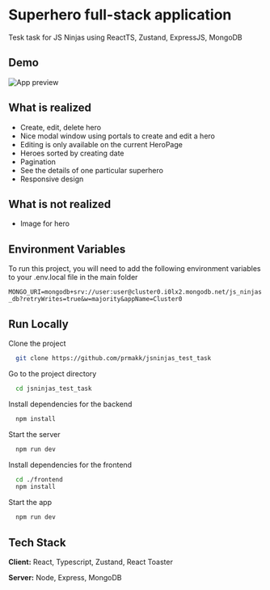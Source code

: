 
# Superhero full-stack application

Tesk task for JS Ninjas using ReactTS, Zustand, ExpressJS, MongoDB



## Demo

![App preview](https://s1.gifyu.com/images/SyzBL.gif?raw=true)


## What is realized

- Create, edit, delete hero
- Nice modal window using portals to create and edit a hero
- Editing is only available on the current HeroPage
- Heroes sorted by creating date
- Pagination
- See the details of one particular superhero
- Responsive design

## What is not realized

- Image for hero




## Environment Variables

To run this project, you will need to add the following environment variables to your .env.local file in the main folder

`MONGO_URI=mongodb+srv://user:user@cluster0.i0lx2.mongodb.net/js_ninjas_db?retryWrites=true&w=majority&appName=Cluster0`



## Run Locally

Clone the project

```bash
  git clone https://github.com/prmakk/jsninjas_test_task
```

Go to the project directory

```bash
  cd jsninjas_test_task
```

Install dependencies for the backend

```bash
  npm install
```

Start the server

```bash
  npm run dev
```

Install dependencies for the frontend

```bash
  cd ./frontend
  npm install
```

Start the app

```bash
  npm run dev
```

## Tech Stack

**Client:** React, Typescript, Zustand, React Toaster

**Server:** Node, Express, MongoDB

